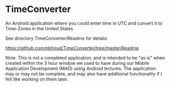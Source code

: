 # TimeConverter
An Android application where you could enter time in UTC and convert it to Time-Zones in the United States

See directory TimeConverter/Readme for details:

https://github.com/nbhirud/TimeConverter/tree/master/Readme

Note: This is not a completed application, and is intended to be "as is" when created within the 3 hour window we used to have during our Mobile Application Development (MAD) using Android lectures. The application may or may not be complete, and may also have additional functionality if I felt like working on them later.
